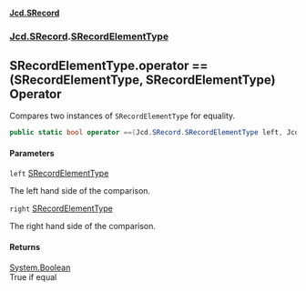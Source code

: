 #### [Jcd.SRecord](index.md 'index')
### [Jcd.SRecord](Jcd.SRecord.md 'Jcd.SRecord').[SRecordElementType](Jcd.SRecord.SRecordElementType.md 'Jcd.SRecord.SRecordElementType')

## SRecordElementType.operator ==(SRecordElementType, SRecordElementType) Operator

Compares two instances of `SRecordElementType` for equality.

```csharp
public static bool operator ==(Jcd.SRecord.SRecordElementType left, Jcd.SRecord.SRecordElementType right);
```
#### Parameters

<a name='Jcd.SRecord.SRecordElementType.op_Equality(Jcd.SRecord.SRecordElementType,Jcd.SRecord.SRecordElementType).left'></a>

`left` [SRecordElementType](Jcd.SRecord.SRecordElementType.md 'Jcd.SRecord.SRecordElementType')

The left hand side of the comparison.

<a name='Jcd.SRecord.SRecordElementType.op_Equality(Jcd.SRecord.SRecordElementType,Jcd.SRecord.SRecordElementType).right'></a>

`right` [SRecordElementType](Jcd.SRecord.SRecordElementType.md 'Jcd.SRecord.SRecordElementType')

The right hand side of the comparison.

#### Returns
[System.Boolean](https://docs.microsoft.com/en-us/dotnet/api/System.Boolean 'System.Boolean')  
True if equal